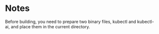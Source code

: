 # Notes
Before building, you need to prepare two binary files, kubectl and kubectl-ai, and place them in the current directory.